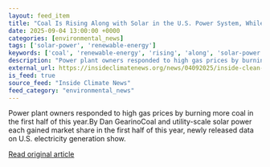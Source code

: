 ```yaml
---
layout: feed_item
title: "Coal Is Rising Along with Solar in the U.S. Power System, While Gas Loses a Step"
date: 2025-09-04 13:00:00 +0000
categories: [environmental_news]
tags: ['solar-power', 'renewable-energy']
keywords: ['coal', 'renewable-energy', 'rising', 'along', 'solar-power']
description: "Power plant owners responded to high gas prices by burning more coal in the first half of this year"
external_url: https://insideclimatenews.org/news/04092025/inside-clean-energy-coal-solar-power-growth/
is_feed: true
source_feed: "Inside Climate News"
feed_category: "environmental_news"
---
```


Power plant owners responded to high gas prices by burning more coal in the first half of this year.By Dan GearinoCoal and utility-scale solar power each gained market share in the first half of this year, newly released data on U.S. electricity generation show.

[Read original article](https://insideclimatenews.org/news/04092025/inside-clean-energy-coal-solar-power-growth/)
